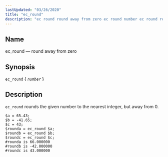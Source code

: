 ```yaml
---
lastUpdated: "03/26/2020"
title: "ec_round"
description: "ec round round away from zero ec round number ec round rounds the given number to the nearest integer but away from 0 Example 16 90 ec round example..."
---
```


<a name="sieve.ref.ec_round"></a> 
## Name

ec_round — round away from zero

## Synopsis

`ec_round` { *`number`* }

<a name="idp30467808"></a> 
## Description

`ec_round` rounds the given number to the nearest integer, but away from 0.

<a name="example.ec_round"></a> 


```
$a = 65.43;
$b = -41.65;
$c = 43;
$rounda = ec_round $a;
$roundb = ec_round $b;
$roundc = ec_round $c;
#rounda is 66.000000
#roundb is -42.000000
#roundc is 43.000000
```